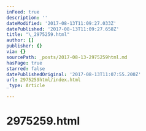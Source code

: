 ```yaml
---
inFeed: true
description: ''
dateModified: '2017-08-13T11:09:27.033Z'
datePublished: '2017-08-13T11:09:27.658Z'
title: "\_2975259.html"
author: []
publisher: {}
via: {}
sourcePath: _posts/2017-08-13-2975259html.md
hasPage: true
starred: false
datePublishedOriginal: '2017-08-13T11:07:55.200Z'
url: 2975259html/index.html
_type: Article

---
```

# 2975259.html
